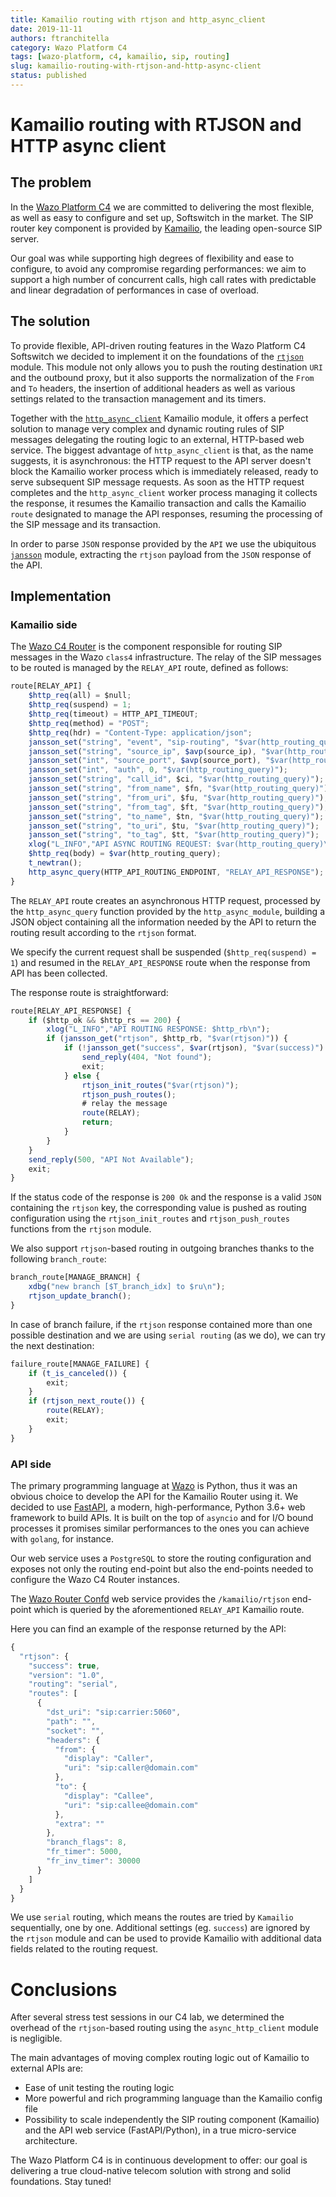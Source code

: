 ```yaml
---
title: Kamailio routing with rtjson and http_async_client
date: 2019-11-11
authors: ftranchitella
category: Wazo Platform C4
tags: [wazo-platform, c4, kamailio, sip, routing]
slug: kamailio-routing-with-rtjson-and-http-async-client
status: published
---
```


# Kamailio routing with RTJSON and HTTP async client

## The problem

In the [Wazo Platform C4](/blog/wazo-platform-c4-overview) we are committed to delivering the most flexible, as well as easy to configure and set up, Softswitch in the market. The SIP router key component is provided by [Kamailio](https://www.kamailio.org/), the leading open-source SIP server.

Our goal was while supporting high degrees of flexibility and ease to configure, to avoid any compromise regarding performances: we aim to support a high number of concurrent calls, high call rates with predictable and linear degradation of performances in case of overload.

<!-- truncate -->

## The solution

To provide flexible, API-driven routing features in the Wazo Platform C4 Softswitch we decided to implement it on the foundations of the [`rtjson`](https://kamailio.org/docs/modules/stable/modules/rtjson.html) module. This module not only allows you to push the routing destination `URI` and the outbound proxy, but it also supports the normalization of the `From` and `To` headers, the insertion of additional headers as well as various settings related to the transaction management and its timers.

Together with the [`http_async_client`](https://kamailio.org/docs/modules/stable/modules/http_async_client.html) Kamailio module, it offers a perfect solution to manage very complex and dynamic routing rules of SIP messages delegating the routing logic to an external, HTTP-based web service. The biggest advantage of `http_async_client` is that, as the name suggests, it is asynchronous: the HTTP request to the API server doesn't block the Kamailio worker process which is immediately released, ready to serve subsequent SIP message requests. As soon as the HTTP request completes and the `http_async_client` worker process managing it collects the response, it resumes the Kamailio transaction and calls the Kamailio `route` designated to manage the API responses, resuming the processing of the SIP message and its transaction.

In order to parse `JSON` response provided by the `API` we use the ubiquitous [`jansson`](https://kamailio.org/docs/modules/stable/modules/jansson.html) module, extracting the `rtjson` payload from the `JSON` response of the API.

## Implementation

### Kamailio side

The [Wazo C4 Router](https://github.com/wazo-platform/wazo-c4-router) is the component responsible for routing SIP messages in the Wazo `class4` infrastructure. The relay of the SIP messages to be routed is managed by the `RELAY_API` route, defined as follows:

```Javascript
route[RELAY_API] {
    $http_req(all) = $null;
    $http_req(suspend) = 1;
    $http_req(timeout) = HTTP_API_TIMEOUT;
    $http_req(method) = "POST";
    $http_req(hdr) = "Content-Type: application/json";
    jansson_set("string", "event", "sip-routing", "$var(http_routing_query)");
    jansson_set("string", "source_ip", $avp(source_ip), "$var(http_routing_query)");
    jansson_set("int", "source_port", $avp(source_port), "$var(http_routing_query)");
    jansson_set("int", "auth", 0, "$var(http_routing_query)");
    jansson_set("string", "call_id", $ci, "$var(http_routing_query)");
    jansson_set("string", "from_name", $fn, "$var(http_routing_query)");
    jansson_set("string", "from_uri", $fu, "$var(http_routing_query)");
    jansson_set("string", "from_tag", $ft, "$var(http_routing_query)");
    jansson_set("string", "to_name", $tn, "$var(http_routing_query)");
    jansson_set("string", "to_uri", $tu, "$var(http_routing_query)");
    jansson_set("string", "to_tag", $tt, "$var(http_routing_query)");
    xlog("L_INFO","API ASYNC ROUTING REQUEST: $var(http_routing_query)\n");
    $http_req(body) = $var(http_routing_query);
    t_newtran();
    http_async_query(HTTP_API_ROUTING_ENDPOINT, "RELAY_API_RESPONSE");
}
```

The `RELAY_API` route creates an asynchronous HTTP request, processed by the `http_async_query` function provided by the `http_async_module`, building a JSON object containing all the information needed by the API to return the routing result according to the `rtjson` format.

We specify the current request shall be suspended (`$http_req(suspend) = 1`) and resumed in the `RELAY_API_RESPONSE` route when the response from API has been collected.

The response route is straightforward:

```Javascript
route[RELAY_API_RESPONSE] {
    if ($http_ok && $http_rs == 200) {
        xlog("L_INFO","API ROUTING RESPONSE: $http_rb\n");
        if (jansson_get("rtjson", $http_rb, "$var(rtjson)")) {
            if (!jansson_get("success", $var(rtjson), "$var(success)") || !$var(success)) {
                send_reply(404, "Not found");
                exit;
            } else {
                rtjson_init_routes("$var(rtjson)");
                rtjson_push_routes();
                # relay the message
                route(RELAY);
                return;
            }
        }
    }
    send_reply(500, "API Not Available");
    exit;
}
```

If the status code of the response is `200 Ok` and the response is a valid `JSON` containing the `rtjson` key, the corresponding value is pushed as routing configuration using the `rtjson_init_routes` and `rtjson_push_routes` functions from the `rtjson` module.

We also support `rtjson`-based routing in outgoing branches thanks to the following `branch_route`:

```Javascript
branch_route[MANAGE_BRANCH] {
    xdbg("new branch [$T_branch_idx] to $ru\n");
    rtjson_update_branch();
}
```

In case of branch failure, if the `rtjson` response contained more than one possible destination and we are using `serial routing` (as we do), we can try the next destination:

```Javascript
failure_route[MANAGE_FAILURE] {
    if (t_is_canceled()) {
        exit;
    }
    if (rtjson_next_route()) {
        route(RELAY);
        exit;
    }
}
```

### API side

The primary programming language at [Wazo](https://wazo.io/) is Python, thus it was an obvious choice to develop the API for the Kamailio Router using it. We decided to use [FastAPI](https://fastapi.tiangolo.com/), a modern, high-performance, Python 3.6+ web framework to build APIs. It is built on the top of `asyncio` and for I/O bound processes it promises similar performances to the ones you can achieve with `golang`, for instance.

Our web service uses a `PostgreSQL` to store the routing configuration and exposes not only the routing end-point but also the end-points needed to configure the Wazo C4 Router instances.

The [Wazo Router Confd](https://github.com/wazo-platform/wazo-router-confd) web service provides the `/kamailio/rtjson` end-point which is queried by the aforementioned `RELAY_API` Kamailio route.

Here you can find an example of the response returned by the API:

```Javascript
{
  "rtjson": {
    "success": true,
    "version": "1.0",
    "routing": "serial",
    "routes": [
      {
        "dst_uri": "sip:carrier:5060",
        "path": "",
        "socket": "",
        "headers": {
          "from": {
            "display": "Caller",
            "uri": "sip:caller@domain.com"
          },
          "to": {
            "display": "Callee",
            "uri": "sip:callee@domain.com"
          },
          "extra": ""
        },
        "branch_flags": 8,
        "fr_timer": 5000,
        "fr_inv_timer": 30000
      }
    ]
  }
}
```

We use `serial` routing, which means the routes are tried by `Kamailio` sequentially, one by one. Additional settings (eg. `success`) are ignored by the `rtjson` module and can be used to provide Kamailio with additional data fields related to the routing request.

# Conclusions

After several stress test sessions in our C4 lab, we determined the overhead of the `rtjson`-based routing using the `async_http_client` module is negligible.

The main advantages of moving complex routing logic out of Kamailio to external APIs are:

- Ease of unit testing the routing logic
- More powerful and rich programming language than the Kamailio config file
- Possibility to scale independently the SIP routing component (Kamailio) and the API web service (FastAPI/Python), in a true micro-service architecture.

The Wazo Platform C4 is in continuous development to offer: our goal is delivering a true cloud-native telecom solution with strong and solid foundations. Stay tuned!
